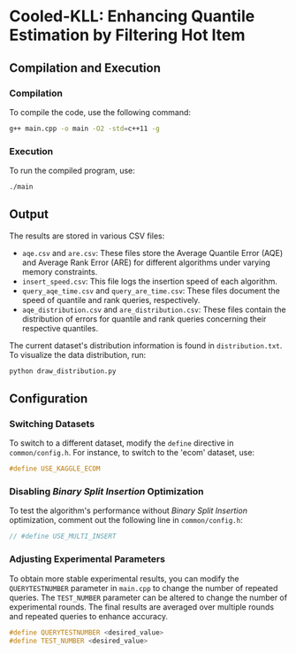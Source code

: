 # Cooled-KLL: Enhancing Quantile Estimation by Filtering Hot Item

## Compilation and Execution

### Compilation

To compile the code, use the following command:

```sh
g++ main.cpp -o main -O2 -std=c++11 -g
```

### Execution

To run the compiled program, use:

```sh
./main
```

## Output

The results are stored in various CSV files:

- `aqe.csv` and `are.csv`: These files store the Average Quantile Error (AQE) and Average Rank Error (ARE) for different algorithms under varying memory constraints.
- `insert_speed.csv`: This file logs the insertion speed of each algorithm.
- `query_aqe_time.csv` and `query_are_time.csv`: These files document the speed of quantile and rank queries, respectively.
- `aqe_distribution.csv` and `are_distribution.csv`: These files contain the distribution of errors for quantile and rank queries concerning their respective quantiles.

The current dataset's distribution information is found in `distribution.txt`. To visualize the data distribution, run:

```sh
python draw_distribution.py
```

## Configuration

### Switching Datasets

To switch to a different dataset, modify the `define` directive in `common/config.h`. For instance, to switch to the 'ecom' dataset, use:

```cpp
#define USE_KAGGLE_ECOM
```

### Disabling *Binary Split Insertion* Optimization

To test the algorithm's performance without *Binary Split Insertion* optimization, comment out the following line in `common/config.h`:

```cpp
// #define USE_MULTI_INSERT
```

### Adjusting Experimental Parameters

To obtain more stable experimental results, you can modify the `QUERYTESTNUMBER` parameter in `main.cpp` to change the number of repeated queries. The `TEST_NUMBER` parameter can be altered to change the number of experimental rounds. The final results are averaged over multiple rounds and repeated queries to enhance accuracy.

```cpp
#define QUERYTESTNUMBER <desired_value>
#define TEST_NUMBER <desired_value>
```

